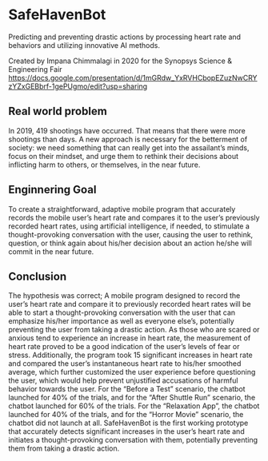 # SafeHavenBot
Predicting and preventing drastic actions by processing heart rate and behaviors and utilizing innovative AI methods.

Created by Impana Chimmalagi in 2020 for the Synopsys Science & Engineering Fair
https://docs.google.com/presentation/d/1mGRdw_YxRVHCbopEZuzNwCRYzYZxGEBbrf-1gePUgmo/edit?usp=sharing

## Real world problem
In 2019, 419 shootings have occurred. That means that there were more shootings than days. A new approach is necessary for the betterment of society: we need something that can really get into the assailant’s minds, focus on their mindset, and urge them to rethink their decisions about inflicting harm to others, or themselves, in the near future.

## Enginnering Goal
To create a straightforward, adaptive mobile program that accurately records the mobile user’s heart rate and compares it to the user’s previously recorded heart rates, using artificial intelligence, if needed, to stimulate a thought-provoking conversation with the user, causing the user to rethink, question, or think again about his/her decision about an action he/she will commit in the near future.

## Conclusion
The hypothesis was correct; A mobile program designed to record the user’s heart rate and compare it to previously recorded heart rates will be able to start a thought-provoking conversation with the user that can emphasize his/her importance as well as everyone else’s, potentially preventing the user from taking a drastic action. As those who are scared or anxious tend to experience an increase in heart rate, the measurement of heart rate proved to be a good indication of the user’s levels of fear or stress. Additionally, the program took 15 significant increases in heart rate and compared the user’s instantaneous heart rate to his/her smoothed average, which further customized the user experience before questioning the user, which would help prevent unjustified accusations of harmful behavior towards the user.  For the “Before a Test” scenario, the chatbot launched for 40% of the trials, and for the “After Shuttle Run” scenario, the chatbot launched for 60% of the trials. For the “Relaxation App”, the chatbot launched for 40% of the trials, and for the “Horror Movie” scenario, the chatbot did not launch at all. SafeHavenBot is the first working prototype that accurately detects significant increases in the user’s heart rate and initiates a thought-provoking conversation with them, potentially preventing them from taking a drastic action.
